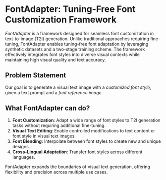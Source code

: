 # FontAdapter: Tuning-Free Font Customization Framework

_FontAdapter_ is a framework designed for seamless font customization in text-to-image (T2I) generation. Unlike traditional approaches requiring fine-tuning, FontAdapter enables tuning-free font adaptation by leveraging synthetic datasets and a two-stage training scheme. The framework effectively integrates font styles into diverse visual contexts while maintaining high visual quality and text accuracy.

## Problem Statement

Our goal is to generate a visual text image with a _customized font style_, given a text prompt and a _font reference image_.

## What FontAdapter can do?

1. **Font Customization**: Adapt a wide range of font styles to T2I generation tasks without requiring additional fine-tuning.
2. **Visual Text Editing**: Enable controlled modifications to text content or font style in visual text images.
3. **Font Blending**: Interpolate between font styles to create new and unique designs.
4. **Cross-Lingual Adaptation**: Transfer font styles across different languages.

FontAdapter expands the boundaries of visual text generation, offering flexibility and precision across multiple use cases.